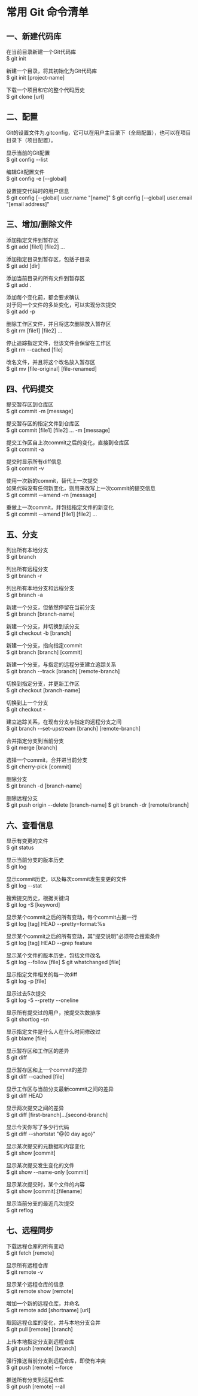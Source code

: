 # 常用 Git 命令清单 
## 一、新建代码库

在当前目录新建一个Git代码库  
$ git init

新建一个目录，将其初始化为Git代码库  
$ git init [project-name]

下载一个项目和它的整个代码历史  
$ git clone [url]

## 二、配置
Git的设置文件为.gitconfig，它可以在用户主目录下（全局配置），也可以在项目目录下（项目配置）。

显示当前的Git配置  
$ git config --list

编辑Git配置文件  
$ git config -e [--global]

设置提交代码时的用户信息  
$ git config [--global] user.name "[name]"
$ git config [--global] user.email "[email address]"

## 三、增加/删除文件

添加指定文件到暂存区  
$ git add [file1] [file2] ...

添加指定目录到暂存区，包括子目录  
$ git add [dir]

添加当前目录的所有文件到暂存区  
$ git add .

添加每个变化前，都会要求确认  
对于同一个文件的多处变化，可以实现分次提交  
$ git add -p

删除工作区文件，并且将这次删除放入暂存区  
$ git rm [file1] [file2] ...

停止追踪指定文件，但该文件会保留在工作区  
$ git rm --cached [file]

改名文件，并且将这个改名放入暂存区  
$ git mv [file-original] [file-renamed]

## 四、代码提交

提交暂存区到仓库区  
$ git commit -m [message]

提交暂存区的指定文件到仓库区  
$ git commit [file1] [file2] ... -m [message]

提交工作区自上次commit之后的变化，直接到仓库区  
$ git commit -a

提交时显示所有diff信息  
$ git commit -v

使用一次新的commit，替代上一次提交  
如果代码没有任何新变化，则用来改写上一次commit的提交信息  
$ git commit --amend -m [message]

重做上一次commit，并包括指定文件的新变化  
$ git commit --amend [file1] [file2] ...

## 五、分支

列出所有本地分支  
$ git branch

列出所有远程分支  
$ git branch -r

列出所有本地分支和远程分支  
$ git branch -a

新建一个分支，但依然停留在当前分支  
$ git branch [branch-name]

新建一个分支，并切换到该分支  
$ git checkout -b [branch]

新建一个分支，指向指定commit  
$ git branch [branch] [commit]

新建一个分支，与指定的远程分支建立追踪关系  
$ git branch --track [branch] [remote-branch]

切换到指定分支，并更新工作区  
$ git checkout [branch-name]

切换到上一个分支  
$ git checkout -

建立追踪关系，在现有分支与指定的远程分支之间  
$ git branch --set-upstream [branch] [remote-branch]

合并指定分支到当前分支  
$ git merge [branch]

选择一个commit，合并进当前分支  
$ git cherry-pick [commit]

删除分支  
$ git branch -d [branch-name]

删除远程分支  
$ git push origin --delete [branch-name]
$ git branch -dr [remote/branch]

## 六、查看信息

显示有变更的文件  
$ git status

显示当前分支的版本历史  
$ git log

显示commit历史，以及每次commit发生变更的文件  
$ git log --stat

搜索提交历史，根据关键词  
$ git log -S [keyword]

显示某个commit之后的所有变动，每个commit占据一行  
$ git log [tag] HEAD --pretty=format:%s

显示某个commit之后的所有变动，其"提交说明"必须符合搜索条件  
$ git log [tag] HEAD --grep feature

显示某个文件的版本历史，包括文件改名  
$ git log --follow [file]
$ git whatchanged [file]

显示指定文件相关的每一次diff  
$ git log -p [file]

显示过去5次提交  
$ git log -5 --pretty --oneline

显示所有提交过的用户，按提交次数排序  
$ git shortlog -sn

显示指定文件是什么人在什么时间修改过  
$ git blame [file]

显示暂存区和工作区的差异  
$ git diff

显示暂存区和上一个commit的差异  
$ git diff --cached [file]

显示工作区与当前分支最新commit之间的差异  
$ git diff HEAD

显示两次提交之间的差异  
$ git diff [first-branch]...[second-branch]

显示今天你写了多少行代码  
$ git diff --shortstat "@{0 day ago}"

显示某次提交的元数据和内容变化  
$ git show [commit]

显示某次提交发生变化的文件  
$ git show --name-only [commit]

显示某次提交时，某个文件的内容  
$ git show [commit]:[filename]

显示当前分支的最近几次提交  
$ git reflog

## 七、远程同步

下载远程仓库的所有变动  
$ git fetch [remote]

显示所有远程仓库  
$ git remote -v

显示某个远程仓库的信息  
$ git remote show [remote]

增加一个新的远程仓库，并命名  
$ git remote add [shortname] [url]

取回远程仓库的变化，并与本地分支合并  
$ git pull [remote] [branch]

上传本地指定分支到远程仓库  
$ git push [remote] [branch]

强行推送当前分支到远程仓库，即使有冲突  
$ git push [remote] --force

推送所有分支到远程仓库  
$ git push [remote] --all
 
